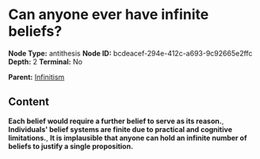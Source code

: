 # Can anyone ever have infinite beliefs?

**Node Type:** antithesis
**Node ID:** bcdeacef-294e-412c-a693-9c92665e2ffc
**Depth:** 2
**Terminal:** No

**Parent:** [Infinitism](infinitism.md)

## Content

**Each belief would require a further belief to serve as its reason.**, **Individuals' belief systems are finite due to practical and cognitive limitations.**, **It is implausible that anyone can hold an infinite number of beliefs to justify a single proposition.**
